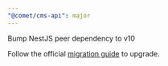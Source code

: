 ```yaml
---
"@comet/cms-api": major
---
```


Bump NestJS peer dependency to v10

Follow the official [migration guide](https://docs.nestjs.com/migration-guide) to upgrade.
